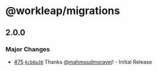 # @workleap/migrations

## 2.0.0

### Major Changes

- [#75](https://github.com/workleap/wl-design-systems-migrations/pull/75) [`6cb0a30`](https://github.com/workleap/wl-design-systems-migrations/commit/6cb0a30e4051040d37c2e7a4f62a5b25e8009605) Thanks [@mahmoudmoravej](https://github.com/mahmoudmoravej)! - Initial Release
